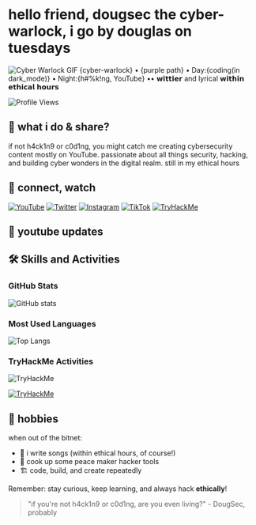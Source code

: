 # hello friend, dougsec the cyber-warlock, i go by douglas on tuesdays

![Cyber Warlock GIF](https://media.giphy.com/media/ZVik7pBtu9dNS/giphy.gif)
{cyber-warlock} • {purple path} • Day:{coding(in dark_mode)} • Night:{h#%k!ng, YouTube} •• 𝘄𝗶𝘁𝘁𝗶𝗲𝗿 and lyrical 𝘄𝗶𝘁𝗵𝗶𝗻 𝗲𝘁𝗵𝗶𝗰𝗮𝗹 𝗵𝗼𝘂𝗿𝘀

![Profile Views](https://komarev.com/ghpvc/?username=douglascybersec&color=blueviolet)

## 🚀 what i do & share?
if not h4ck1n9 or c0d1ng, you might catch me creating cybersecurity content mostly on YouTube. passionate about all things security, hacking, and building cyber wonders in the digital realm. still in my ethical hours

## 🔗 connect, watch
[![YouTube](https://img.shields.io/badge/YouTube-%23FF0000.svg?style=for-the-badge&logo=YouTube&logoColor=white)](https://www.youtube.com/@douglascybersec)
[![Twitter](https://img.shields.io/badge/Twitter-%231DA1F2.svg?style=for-the-badge&logo=Twitter&logoColor=white)](https://twitter.com/douglascybersec)
[![Instagram](https://img.shields.io/badge/Instagram-%23E4405F.svg?style=for-the-badge&logo=Instagram&logoColor=white)](https://instagram.com/douglascybersec)
[![TikTok](https://img.shields.io/badge/TikTok-%23000000.svg?style=for-the-badge&logo=TikTok&logoColor=white)](https://www.tiktok.com/@douglascybersec)
[![TryHackMe](https://img.shields.io/badge/TryHackMe-%23212C42.svg?style=for-the-badge&logo=TryHackMe&logoColor=white)](https://tryhackme.com/p/D0ugS3c0p5)


## 🎥 youtube updates

<!-- YOUTUBE:START -->
<!-- This section will be automatically updated with your latest YouTube videos -->
<!-- YOUTUBE:END -->


## 🛠 Skills and Activities

### GitHub Stats
![GitHub stats](https://github-readme-stats.vercel.app/api?username=douglascybersec&show_icons=true&theme=radical&count_private=true)

### Most Used Languages
![Top Langs](https://github-readme-stats.vercel.app/api/top-langs/?username=douglascybersec&layout=compact&theme=radical&count_private=true)

### TryHackMe Activities
<img src="https://tryhackme-badges.s3.amazonaws.com/D0ugS3c0p5.png" alt="TryHackMe">

[![TryHackMe](https://tryhackme-badges.s3.amazonaws.com/D0ugS3c0p5.png)](https://tryhackme.com/p/D0ugS3c0p5)

## 🎵 hobbies
when out of the bitnet:
- 🎸 i write songs (within ethical hours, of course!)
- 🍳 cook up some peace maker hacker tools
- 🏗 code, build, and create repeatedly

Remember: stay curious, keep learning, and always hack **ethically**!

> "if you're not h4ck1n9 or c0d1ng, are you even living?" - DougSec, probably
